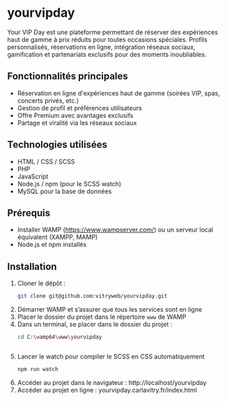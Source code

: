 # yourvipday

Your VIP Day est une plateforme permettant de réserver des expériences haut de gamme à prix réduits pour toutes occasions spéciales. Profils personnalisés, réservations en ligne, intégration réseaux sociaux, gamification et partenariats exclusifs pour des moments inoubliables.

## Fonctionnalités principales

- Réservation en ligne d'expériences haut de gamme (soirées VIP, spas, concerts privés, etc.)
- Gestion de profil et préférences utilisateurs
- Offre Premium avec avantages exclusifs
- Partage et viralité via les réseaux sociaux

## Technologies utilisées

- HTML / CSS / SCSS
- PHP
- JavaScript
- Node.js / npm (pour le SCSS watch)
- MySQL pour la base de données

## Prérequis

- Installer WAMP (https://www.wampserver.com/) ou un serveur local équivalent (XAMPP, MAMP)
- Node.js et npm installés

## Installation

1. Cloner le dépôt :
   ```bash
   git clone git@github.com:vitryweb/yourvipday.git
   ```
2. Démarrer WAMP et s’assurer que tous les services sont en ligne
3. Placer le dossier du projet dans le répertoire `www` de WAMP
4. Dans un terminal, se placer dans le dossier du projet :
   ```bash
   cd C:\wamp64\www\yourvipday
   ```
   ```
6. Lancer le watch pour compiler le SCSS en CSS automatiquement
   ```bash
   npm run watch
   ```
7. Accéder au projet dans le navigateur : http://localhost/yourvipday
8. Accéder au projet en ligne : yourvipday.carlavitry.fr/index.html
